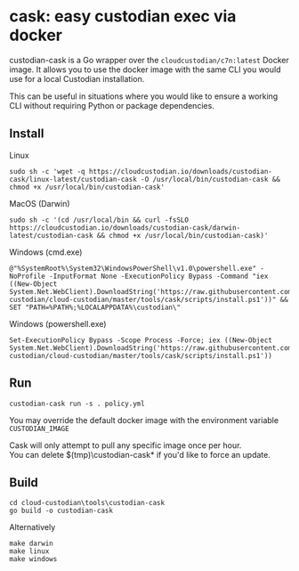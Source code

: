 cask: easy custodian exec via docker
====================================

custodian-cask is a Go wrapper over the `cloudcustodian/c7n:latest`
Docker image.  It allows you to use the docker image with the same CLI you
would use for a local Custodian installation. 

This can be useful in situations where you would like to ensure a working
CLI without requiring Python or package dependencies.

Install
-------

Linux

```shell
sudo sh -c 'wget -q https://cloudcustodian.io/downloads/custodian-cask/linux-latest/custodian-cask -O /usr/local/bin/custodian-cask && chmod +x /usr/local/bin/custodian-cask'

```

MacOS (Darwin)

```shell
sudo sh -c '(cd /usr/local/bin && curl -fsSLO https://cloudcustodian.io/downloads/custodian-cask/darwin-latest/custodian-cask && chmod +x /usr/local/bin/custodian-cask)'
```

Windows (cmd.exe)

```shell
@"%SystemRoot%\System32\WindowsPowerShell\v1.0\powershell.exe" -NoProfile -InputFormat None -ExecutionPolicy Bypass -Command "iex ((New-Object System.Net.WebClient).DownloadString('https://raw.githubusercontent.com/cloud-custodian/cloud-custodian/master/tools/cask/scripts/install.ps1'))" && SET "PATH=%PATH%;%LOCALAPPDATA%\custodian\"
```

Windows (powershell.exe)

```shell
Set-ExecutionPolicy Bypass -Scope Process -Force; iex ((New-Object System.Net.WebClient).DownloadString('https://raw.githubusercontent.com/cloud-custodian/cloud-custodian/master/tools/cask/scripts/install.ps1'))
```


Run
---
```shell
custodian-cask run -s . policy.yml
```

You may override the default docker image with the environment variable `CUSTODIAN_IMAGE`

Cask will only attempt to pull any specific image once per hour.  
You can delete $(tmp)\custodian-cask* if you'd like to force an update.


Build
-----

```shell
cd cloud-custodian\tools\custodian-cask
go build -o custodian-cask
```

Alternatively 

```
make darwin
make linux
make windows
```
